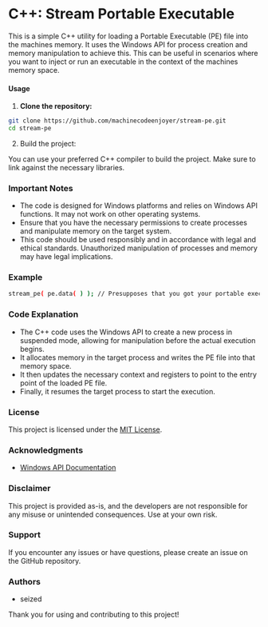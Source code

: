 # C++: Stream Portable Executable

This is a simple C++ utility for loading a Portable Executable (PE) file into the machines memory. It uses the Windows API for process creation and memory manipulation to achieve this. This can be useful in scenarios where you want to inject or run an executable in the context of the machines memory space.

#### Usage

1. **Clone the repository:**
```bash
git clone https://github.com/machinecodeenjoyer/stream-pe.git
cd stream-pe
```

2. Build the project:

You can use your preferred C++ compiler to build the project. Make sure to link against the necessary libraries.

### Important Notes

- The code is designed for Windows platforms and relies on Windows API functions. It may not work on other operating systems.
- Ensure that you have the necessary permissions to create processes and manipulate memory on the target system.
- This code should be used responsibly and in accordance with legal and ethical standards. Unauthorized manipulation of processes and memory may have legal implications.

### Example

```bash
stream_pe( pe.data( ) ); // Presupposes that you got your portable executable in bytes
```

### Code Explanation

- The C++ code uses the Windows API to create a new process in suspended mode, allowing for manipulation before the actual execution begins.
- It allocates memory in the target process and writes the PE file into that memory space.
- It then updates the necessary context and registers to point to the entry point of the loaded PE file.
- Finally, it resumes the target process to start the execution.

### License

This project is licensed under the [MIT License](LICENSE).

### Acknowledgments

- [Windows API Documentation](https://docs.microsoft.com/en-us/windows/win32/api/)

### Disclaimer
This project is provided as-is, and the developers are not responsible for any misuse or unintended consequences. Use at your own risk.

### Support
If you encounter any issues or have questions, please create an issue on the GitHub repository.

### Authors
- seized

Thank you for using and contributing to this project!

